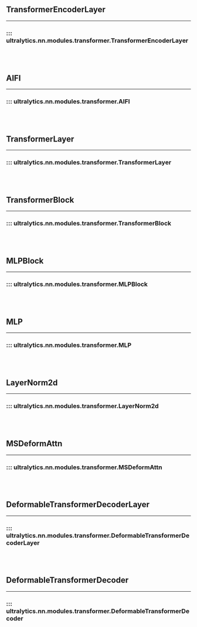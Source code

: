 ## TransformerEncoderLayer
---
### ::: ultralytics.nn.modules.transformer.TransformerEncoderLayer
<br><br>

## AIFI
---
### ::: ultralytics.nn.modules.transformer.AIFI
<br><br>

## TransformerLayer
---
### ::: ultralytics.nn.modules.transformer.TransformerLayer
<br><br>

## TransformerBlock
---
### ::: ultralytics.nn.modules.transformer.TransformerBlock
<br><br>

## MLPBlock
---
### ::: ultralytics.nn.modules.transformer.MLPBlock
<br><br>

## MLP
---
### ::: ultralytics.nn.modules.transformer.MLP
<br><br>

## LayerNorm2d
---
### ::: ultralytics.nn.modules.transformer.LayerNorm2d
<br><br>

## MSDeformAttn
---
### ::: ultralytics.nn.modules.transformer.MSDeformAttn
<br><br>

## DeformableTransformerDecoderLayer
---
### ::: ultralytics.nn.modules.transformer.DeformableTransformerDecoderLayer
<br><br>

## DeformableTransformerDecoder
---
### ::: ultralytics.nn.modules.transformer.DeformableTransformerDecoder
<br><br>

